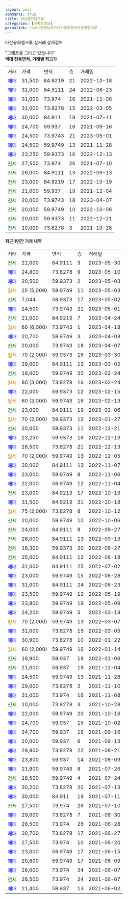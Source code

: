 ```yaml
---
layout: post
comments: true
title: 아산용화엘크루
categories: [아파트정보]
permalink: /apt/충청남도아산시용화동아산용화엘크루
---
```


아산용화엘크루 실거래 상세정보

<script type="text/javascript">
  google.charts.load('current', {'packages':['line', 'corechart']});
  google.charts.setOnLoadCallback(drawChart);

  function drawChart() {
    var data = new google.visualization.DataTable();
    data.addColumn('date', '거래일');
    data.addColumn('number', "매매");
    data.addColumn('number', "전세");
    data.addColumn('number', "전매");

    data.addRows([[new Date(Date.parse("2023-05-30")), null, 22000, null], [new Date(Date.parse("2023-05-10")), 24800, null, null], [new Date(Date.parse("2023-05-03")), 20500, null, null], [new Date(Date.parse("2023-05-03")), null, null, null], [new Date(Date.parse("2023-05-02")), null, 7044, null], [new Date(Date.parse("2023-05-01")), 24500, null, null], [new Date(Date.parse("2023-04-24")), null, 21000, null], [new Date(Date.parse("2023-04-18")), null, null, null], [new Date(Date.parse("2023-04-08")), 20700, null, null], [new Date(Date.parse("2023-04-07")), null, 20000, null], [new Date(Date.parse("2023-03-30")), null, null, null], [new Date(Date.parse("2023-03-02")), 29000, null, null], [new Date(Date.parse("2023-02-24")), null, 18000, null], [new Date(Date.parse("2023-02-24")), null, null, null], [new Date(Date.parse("2023-02-15")), 22000, null, null], [new Date(Date.parse("2023-02-13")), null, null, null], [new Date(Date.parse("2023-02-06")), null, 23000, null], [new Date(Date.parse("2023-01-27")), null, null, null], [new Date(Date.parse("2022-12-21")), null, 20000, null], [new Date(Date.parse("2022-12-13")), 23250, null, null], [new Date(Date.parse("2022-12-13")), 26500, null, null], [new Date(Date.parse("2022-12-05")), null, null, null], [new Date(Date.parse("2022-11-07")), 30000, null, null], [new Date(Date.parse("2022-11-06")), 23000, null, null], [new Date(Date.parse("2022-11-04")), 22000, null, null], [new Date(Date.parse("2022-10-19")), null, 23000, null], [new Date(Date.parse("2022-10-18")), 31500, null, null], [new Date(Date.parse("2022-10-12")), null, null, null], [new Date(Date.parse("2022-10-06")), null, 20000, null], [new Date(Date.parse("2022-09-27")), null, 24000, null], [new Date(Date.parse("2022-09-13")), null, 26000, null], [new Date(Date.parse("2022-08-27")), null, 18300, null], [new Date(Date.parse("2022-08-18")), null, 25000, null], [new Date(Date.parse("2022-07-02")), 31000, null, null], [new Date(Date.parse("2022-06-28")), 23000, null, null], [new Date(Date.parse("2022-06-23")), 31000, null, null], [new Date(Date.parse("2022-05-19")), 23500, null, null], [new Date(Date.parse("2022-05-09")), 23800, null, null], [new Date(Date.parse("2022-03-18")), 24200, null, null], [new Date(Date.parse("2022-03-07")), null, null, null], [new Date(Date.parse("2022-03-05")), 31000, null, null], [new Date(Date.parse("2022-01-22")), 30900, null, null], [new Date(Date.parse("2022-01-14")), null, null, null], [new Date(Date.parse("2022-01-06")), null, 18900, null], [new Date(Date.parse("2021-12-04")), null, 21000, null], [new Date(Date.parse("2021-11-28")), 24500, null, null], [new Date(Date.parse("2021-11-10")), 29000, null, null], [new Date(Date.parse("2021-11-08")), 31000, null, null], [new Date(Date.parse("2021-10-28")), null, 10000, null], [new Date(Date.parse("2021-10-16")), 22000, null, null], [new Date(Date.parse("2021-10-02")), 24700, null, null], [new Date(Date.parse("2021-09-16")), 24700, null, null], [new Date(Date.parse("2021-09-13")), 20000, null, null], [new Date(Date.parse("2021-08-21")), 29800, null, null], [new Date(Date.parse("2021-08-09")), 23800, null, null], [new Date(Date.parse("2021-07-26")), 21900, null, null], [new Date(Date.parse("2021-07-24")), null, 18500, null], [new Date(Date.parse("2021-07-13")), 30200, null, null], [new Date(Date.parse("2021-07-11")), 30000, null, null], [new Date(Date.parse("2021-07-10")), null, 27500, null], [new Date(Date.parse("2021-06-30")), 29000, null, null], [new Date(Date.parse("2021-06-28")), 28500, null, null], [new Date(Date.parse("2021-06-27")), 30700, null, null], [new Date(Date.parse("2021-06-20")), 27500, null, null], [new Date(Date.parse("2021-06-15")), 23000, null, null], [new Date(Date.parse("2021-06-09")), 20800, null, null], [new Date(Date.parse("2021-06-07")), 28000, null, null], [new Date(Date.parse("2021-06-07")), null, 26500, null], [new Date(Date.parse("2021-06-02")), 21400, null, null]]);

    var options = {
      hAxis: {
        format: 'yyyy/MM/dd'
      },    
      lineWidth: 0,
      pointsVisible: true,    
      title: '최근 1년간 유형별 실거래가 분포',
      legend: { position: 'bottom' }
    };

    var formatter = new google.visualization.NumberFormat({pattern:'###,###'} );
    formatter.format(data, 1);
    formatter.format(data, 2);
    
    setTimeout(function() {
        var chart = new google.visualization.LineChart(document.getElementById('columnchart_material'));
        chart.draw(data, (options));
        document.getElementById('loading').style.display = 'none';
    }, 200);
  }
</script>


<div id="loading" style="z-index:20; display: block; margin-left: 0px">"그래프를 그리고 있습니다"</div>
<div id="columnchart_material" style="width: 95%; margin-left: 0px; display: block"></div>
<!-- contents start -->
<b>역대 전용면적, 거래별 최고가</b>
<table class="sortable">
    <tr>
      <td>거래</td>
      <td>가격</td>
      <td>면적</td>
      <td>층</td>
      <td>거래일</td>
    </tr>
        <tr>
          <td><a style="color: blue">매매</a></td>
          <td>31,500</td>
          <td>84.9219</td>
          <td>21</td>
          <td>2022-10-18</td>
        </tr>            <tr>
          <td><a style="color: blue">매매</a></td>
          <td>31,000</td>
          <td>84.9111</td>
          <td>24</td>
          <td>2022-06-23</td>
        </tr>            <tr>
          <td><a style="color: blue">매매</a></td>
          <td>31,000</td>
          <td>73.974</td>
          <td>16</td>
          <td>2021-11-08</td>
        </tr>            <tr>
          <td><a style="color: blue">매매</a></td>
          <td>31,000</td>
          <td>73.8278</td>
          <td>15</td>
          <td>2022-03-05</td>
        </tr>            <tr>
          <td><a style="color: blue">매매</a></td>
          <td>30,000</td>
          <td>84.911</td>
          <td>19</td>
          <td>2021-07-11</td>
        </tr>            <tr>
          <td><a style="color: blue">매매</a></td>
          <td>24,700</td>
          <td>59.937</td>
          <td>16</td>
          <td>2021-09-16</td>
        </tr>            <tr>
          <td><a style="color: blue">매매</a></td>
          <td>24,500</td>
          <td>73.9743</td>
          <td>21</td>
          <td>2023-05-01</td>
        </tr>            <tr>
          <td><a style="color: blue">매매</a></td>
          <td>24,500</td>
          <td>59.9749</td>
          <td>13</td>
          <td>2021-11-28</td>
        </tr>            <tr>
          <td><a style="color: blue">매매</a></td>
          <td>23,250</td>
          <td>59.9373</td>
          <td>16</td>
          <td>2022-12-13</td>
        </tr>        
        <tr>
              <td><a style="color: darkgreen">전세</a></td>
              <td>27,500</td>
              <td>73.974</td>
              <td>26</td>
              <td>2021-07-10</td>
            </tr>            <tr>
              <td><a style="color: darkgreen">전세</a></td>
              <td>26,000</td>
              <td>84.9111</td>
              <td>13</td>
              <td>2022-09-13</td>
            </tr>            <tr>
              <td><a style="color: darkgreen">전세</a></td>
              <td>23,000</td>
              <td>84.9219</td>
              <td>17</td>
              <td>2022-10-19</td>
            </tr>            <tr>
              <td><a style="color: darkgreen">전세</a></td>
              <td>21,000</td>
              <td>59.937</td>
              <td>19</td>
              <td>2021-12-04</td>
            </tr>            <tr>
              <td><a style="color: darkgreen">전세</a></td>
              <td>20,000</td>
              <td>73.9743</td>
              <td>18</td>
              <td>2023-04-07</td>
            </tr>            <tr>
              <td><a style="color: darkgreen">전세</a></td>
              <td>20,000</td>
              <td>59.9749</td>
              <td>10</td>
              <td>2022-10-06</td>
            </tr>            <tr>
              <td><a style="color: darkgreen">전세</a></td>
              <td>20,000</td>
              <td>59.9373</td>
              <td>11</td>
              <td>2022-12-21</td>
            </tr>            <tr>
              <td><a style="color: darkgreen">전세</a></td>
              <td>10,000</td>
              <td>73.8278</td>
              <td>3</td>
              <td>2021-10-28</td>
            </tr>        
    
</table>

<b>최근 1년간 거래 내역</b>

<table class="sortable">
    <tr>
      <td>거래</td>
      <td>가격</td>
      <td>면적</td>
      <td>층</td>
      <td>거래일</td>
    </tr>
    <tr>
      <td><a style="color: darkgreen">전세</a></td>
      <td>22,000</td>
      <td>84.9111</td>
      <td>3</td>
      <td>2023-05-30</td>
    </tr>          <tr>
      <td><a style="color: blue">매매</a></td>
      <td>24,800</td>
      <td>73.8278</td>
      <td>9</td>
      <td>2023-05-10</td>
    </tr>          <tr>
      <td><a style="color: blue">매매</a></td>
      <td>20,500</td>
      <td>59.9373</td>
      <td>2</td>
      <td>2023-05-03</td>
    </tr>          <tr>
      <td><a style="color: darkgoldenrod">월세</a></td>
      <td>25 (5,009)</td>
      <td>59.9749</td>
      <td>11</td>
      <td>2023-05-03</td>
    </tr>          <tr>
      <td><a style="color: darkgreen">전세</a></td>
      <td>7,044</td>
      <td>59.9373</td>
      <td>17</td>
      <td>2023-05-02</td>
    </tr>          <tr>
      <td><a style="color: blue">매매</a></td>
      <td>24,500</td>
      <td>73.9743</td>
      <td>21</td>
      <td>2023-05-01</td>
    </tr>          <tr>
      <td><a style="color: darkgreen">전세</a></td>
      <td>21,000</td>
      <td>84.9219</td>
      <td>7</td>
      <td>2023-04-24</td>
    </tr>          <tr>
      <td><a style="color: darkgoldenrod">월세</a></td>
      <td>60 (6,000)</td>
      <td>73.9743</td>
      <td>1</td>
      <td>2023-04-18</td>
    </tr>          <tr>
      <td><a style="color: blue">매매</a></td>
      <td>20,700</td>
      <td>59.9749</td>
      <td>3</td>
      <td>2023-04-08</td>
    </tr>          <tr>
      <td><a style="color: darkgreen">전세</a></td>
      <td>20,000</td>
      <td>73.9743</td>
      <td>18</td>
      <td>2023-04-07</td>
    </tr>          <tr>
      <td><a style="color: darkgoldenrod">월세</a></td>
      <td>70 (2,000)</td>
      <td>59.9373</td>
      <td>16</td>
      <td>2023-03-30</td>
    </tr>          <tr>
      <td><a style="color: blue">매매</a></td>
      <td>29,000</td>
      <td>84.9111</td>
      <td>12</td>
      <td>2023-03-02</td>
    </tr>          <tr>
      <td><a style="color: darkgreen">전세</a></td>
      <td>18,000</td>
      <td>59.9749</td>
      <td>20</td>
      <td>2023-02-24</td>
    </tr>          <tr>
      <td><a style="color: darkgoldenrod">월세</a></td>
      <td>80 (3,000)</td>
      <td>73.8278</td>
      <td>16</td>
      <td>2023-02-24</td>
    </tr>          <tr>
      <td><a style="color: blue">매매</a></td>
      <td>22,000</td>
      <td>59.9373</td>
      <td>12</td>
      <td>2023-02-15</td>
    </tr>          <tr>
      <td><a style="color: darkgoldenrod">월세</a></td>
      <td>60 (3,000)</td>
      <td>59.9749</td>
      <td>16</td>
      <td>2023-02-13</td>
    </tr>          <tr>
      <td><a style="color: darkgreen">전세</a></td>
      <td>23,000</td>
      <td>84.9111</td>
      <td>19</td>
      <td>2023-02-06</td>
    </tr>          <tr>
      <td><a style="color: darkgoldenrod">월세</a></td>
      <td>70 (2,000)</td>
      <td>59.9373</td>
      <td>12</td>
      <td>2023-01-27</td>
    </tr>          <tr>
      <td><a style="color: darkgreen">전세</a></td>
      <td>20,000</td>
      <td>59.9373</td>
      <td>11</td>
      <td>2022-12-21</td>
    </tr>          <tr>
      <td><a style="color: blue">매매</a></td>
      <td>23,250</td>
      <td>59.9373</td>
      <td>16</td>
      <td>2022-12-13</td>
    </tr>          <tr>
      <td><a style="color: blue">매매</a></td>
      <td>26,500</td>
      <td>73.8278</td>
      <td>21</td>
      <td>2022-12-13</td>
    </tr>          <tr>
      <td><a style="color: darkgoldenrod">월세</a></td>
      <td>70 (2,000)</td>
      <td>59.9749</td>
      <td>13</td>
      <td>2022-12-05</td>
    </tr>          <tr>
      <td><a style="color: blue">매매</a></td>
      <td>30,000</td>
      <td>84.9111</td>
      <td>13</td>
      <td>2022-11-07</td>
    </tr>          <tr>
      <td><a style="color: blue">매매</a></td>
      <td>23,000</td>
      <td>59.9749</td>
      <td>8</td>
      <td>2022-11-06</td>
    </tr>          <tr>
      <td><a style="color: blue">매매</a></td>
      <td>22,000</td>
      <td>59.9749</td>
      <td>12</td>
      <td>2022-11-04</td>
    </tr>          <tr>
      <td><a style="color: darkgreen">전세</a></td>
      <td>23,000</td>
      <td>84.9219</td>
      <td>17</td>
      <td>2022-10-19</td>
    </tr>          <tr>
      <td><a style="color: blue">매매</a></td>
      <td>31,500</td>
      <td>84.9219</td>
      <td>21</td>
      <td>2022-10-18</td>
    </tr>          <tr>
      <td><a style="color: darkgoldenrod">월세</a></td>
      <td>75 (2,000)</td>
      <td>73.8278</td>
      <td>8</td>
      <td>2022-10-12</td>
    </tr>          <tr>
      <td><a style="color: darkgreen">전세</a></td>
      <td>20,000</td>
      <td>59.9749</td>
      <td>10</td>
      <td>2022-10-06</td>
    </tr>          <tr>
      <td><a style="color: darkgreen">전세</a></td>
      <td>24,000</td>
      <td>84.9111</td>
      <td>8</td>
      <td>2022-09-27</td>
    </tr>          <tr>
      <td><a style="color: darkgreen">전세</a></td>
      <td>26,000</td>
      <td>84.9111</td>
      <td>13</td>
      <td>2022-09-13</td>
    </tr>          <tr>
      <td><a style="color: darkgreen">전세</a></td>
      <td>18,300</td>
      <td>59.9373</td>
      <td>20</td>
      <td>2022-08-27</td>
    </tr>          <tr>
      <td><a style="color: darkgreen">전세</a></td>
      <td>25,000</td>
      <td>84.9111</td>
      <td>12</td>
      <td>2022-08-18</td>
    </tr>          <tr>
      <td><a style="color: blue">매매</a></td>
      <td>31,000</td>
      <td>84.9111</td>
      <td>25</td>
      <td>2022-07-02</td>
    </tr>          <tr>
      <td><a style="color: blue">매매</a></td>
      <td>23,000</td>
      <td>59.9749</td>
      <td>15</td>
      <td>2022-06-28</td>
    </tr>          <tr>
      <td><a style="color: blue">매매</a></td>
      <td>31,000</td>
      <td>84.9111</td>
      <td>24</td>
      <td>2022-06-23</td>
    </tr>          <tr>
      <td><a style="color: blue">매매</a></td>
      <td>23,500</td>
      <td>59.9749</td>
      <td>12</td>
      <td>2022-05-19</td>
    </tr>          <tr>
      <td><a style="color: blue">매매</a></td>
      <td>23,800</td>
      <td>59.9749</td>
      <td>19</td>
      <td>2022-05-09</td>
    </tr>          <tr>
      <td><a style="color: blue">매매</a></td>
      <td>24,200</td>
      <td>59.9749</td>
      <td>5</td>
      <td>2022-03-18</td>
    </tr>          <tr>
      <td><a style="color: darkgoldenrod">월세</a></td>
      <td>70 (2,000)</td>
      <td>59.9749</td>
      <td>13</td>
      <td>2022-03-07</td>
    </tr>          <tr>
      <td><a style="color: blue">매매</a></td>
      <td>31,000</td>
      <td>73.8278</td>
      <td>15</td>
      <td>2022-03-05</td>
    </tr>          <tr>
      <td><a style="color: blue">매매</a></td>
      <td>30,900</td>
      <td>73.8278</td>
      <td>10</td>
      <td>2022-01-22</td>
    </tr>          <tr>
      <td><a style="color: darkgoldenrod">월세</a></td>
      <td>60 (2,000)</td>
      <td>59.9749</td>
      <td>16</td>
      <td>2022-01-14</td>
    </tr>          <tr>
      <td><a style="color: darkgreen">전세</a></td>
      <td>18,900</td>
      <td>59.937</td>
      <td>18</td>
      <td>2022-01-06</td>
    </tr>          <tr>
      <td><a style="color: darkgreen">전세</a></td>
      <td>21,000</td>
      <td>59.937</td>
      <td>19</td>
      <td>2021-12-04</td>
    </tr>          <tr>
      <td><a style="color: blue">매매</a></td>
      <td>24,500</td>
      <td>59.9749</td>
      <td>13</td>
      <td>2021-11-28</td>
    </tr>          <tr>
      <td><a style="color: blue">매매</a></td>
      <td>29,000</td>
      <td>73.8278</td>
      <td>2</td>
      <td>2021-11-10</td>
    </tr>          <tr>
      <td><a style="color: blue">매매</a></td>
      <td>31,000</td>
      <td>73.974</td>
      <td>16</td>
      <td>2021-11-08</td>
    </tr>          <tr>
      <td><a style="color: darkgreen">전세</a></td>
      <td>10,000</td>
      <td>73.8278</td>
      <td>3</td>
      <td>2021-10-28</td>
    </tr>          <tr>
      <td><a style="color: blue">매매</a></td>
      <td>22,000</td>
      <td>59.9749</td>
      <td>20</td>
      <td>2021-10-16</td>
    </tr>          <tr>
      <td><a style="color: blue">매매</a></td>
      <td>24,700</td>
      <td>59.937</td>
      <td>15</td>
      <td>2021-10-02</td>
    </tr>          <tr>
      <td><a style="color: blue">매매</a></td>
      <td>24,700</td>
      <td>59.937</td>
      <td>16</td>
      <td>2021-09-16</td>
    </tr>          <tr>
      <td><a style="color: blue">매매</a></td>
      <td>20,000</td>
      <td>59.937</td>
      <td>6</td>
      <td>2021-09-13</td>
    </tr>          <tr>
      <td><a style="color: blue">매매</a></td>
      <td>29,800</td>
      <td>73.8278</td>
      <td>22</td>
      <td>2021-08-21</td>
    </tr>          <tr>
      <td><a style="color: blue">매매</a></td>
      <td>23,800</td>
      <td>59.937</td>
      <td>14</td>
      <td>2021-08-09</td>
    </tr>          <tr>
      <td><a style="color: blue">매매</a></td>
      <td>21,900</td>
      <td>59.9749</td>
      <td>8</td>
      <td>2021-07-26</td>
    </tr>          <tr>
      <td><a style="color: darkgreen">전세</a></td>
      <td>18,500</td>
      <td>59.9749</td>
      <td>4</td>
      <td>2021-07-24</td>
    </tr>          <tr>
      <td><a style="color: blue">매매</a></td>
      <td>30,200</td>
      <td>73.8278</td>
      <td>20</td>
      <td>2021-07-13</td>
    </tr>          <tr>
      <td><a style="color: blue">매매</a></td>
      <td>30,000</td>
      <td>84.911</td>
      <td>19</td>
      <td>2021-07-11</td>
    </tr>          <tr>
      <td><a style="color: darkgreen">전세</a></td>
      <td>27,500</td>
      <td>73.974</td>
      <td>26</td>
      <td>2021-07-10</td>
    </tr>          <tr>
      <td><a style="color: blue">매매</a></td>
      <td>29,000</td>
      <td>73.8278</td>
      <td>7</td>
      <td>2021-06-30</td>
    </tr>          <tr>
      <td><a style="color: blue">매매</a></td>
      <td>28,500</td>
      <td>73.974</td>
      <td>26</td>
      <td>2021-06-28</td>
    </tr>          <tr>
      <td><a style="color: blue">매매</a></td>
      <td>30,700</td>
      <td>73.8278</td>
      <td>17</td>
      <td>2021-06-27</td>
    </tr>          <tr>
      <td><a style="color: blue">매매</a></td>
      <td>27,500</td>
      <td>73.974</td>
      <td>10</td>
      <td>2021-06-20</td>
    </tr>          <tr>
      <td><a style="color: blue">매매</a></td>
      <td>23,000</td>
      <td>59.9749</td>
      <td>17</td>
      <td>2021-06-15</td>
    </tr>          <tr>
      <td><a style="color: blue">매매</a></td>
      <td>20,800</td>
      <td>59.9749</td>
      <td>17</td>
      <td>2021-06-09</td>
    </tr>          <tr>
      <td><a style="color: blue">매매</a></td>
      <td>28,000</td>
      <td>73.974</td>
      <td>24</td>
      <td>2021-06-07</td>
    </tr>          <tr>
      <td><a style="color: darkgreen">전세</a></td>
      <td>26,500</td>
      <td>73.974</td>
      <td>24</td>
      <td>2021-06-07</td>
    </tr>          <tr>
      <td><a style="color: blue">매매</a></td>
      <td>21,400</td>
      <td>59.937</td>
      <td>13</td>
      <td>2021-06-02</td>
    </tr>      </table>
<!-- contents end -->    

